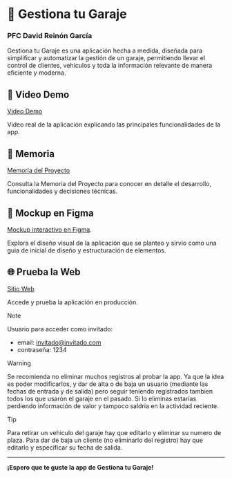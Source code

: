 # 🚗 Gestiona tu Garaje

### PFC David Reinón García

Gestiona tu Garaje es una aplicación hecha a medida, diseñada para simplificar y automatizar la gestión de un garaje, permitiendo llevar el control de clientes, vehículos y toda la información relevante de manera eficiente y moderna.

## 🎥 Video Demo

[Video Demo](https://floridauniversitaria-my.sharepoint.com/:v:/g/personal/darega_alumnatflorida_es/Ecpj1UcfnzZBusjcWwAoSLUBgs2wPcEncWR1sjl4zmj9ag?nav=eyJyZWZlcnJhbEluZm8iOnsicmVmZXJyYWxBcHAiOiJPbmVEcml2ZUZvckJ1c2luZXNzIiwicmVmZXJyYWxBcHBQbGF0Zm9ybSI6IldlYiIsInJlZmVycmFsTW9kZSI6InZpZXciLCJyZWZlcnJhbFZpZXciOiJNeUZpbGVzTGlua0NvcHkifX0&e=xLmJT9)

Video real de la aplicación explicando las principales funcionalidades de la app.

## 📄 Memoria

[Memoria del Proyecto](./Memoria/Memoria%20David%20Reinón%20-%20PFC%20Gestion%20Garaje%20App.pdf)

Consulta la Memoria del Proyecto para conocer en detalle el desarrollo, funcionalidades y decisiones técnicas.

## 🎨 Mockup en Figma

[Mockup interactivo en Figma](https://www.figma.com/design/KN0zCUW5FUQ9YSNDhAPuyB/WireFramer---Garage-Management?node-id=304-6052&p=f).

Explora el diseño visual de la aplicación que se planteo y sirvio como una guia de inicial de diseño y estructuración de elementos.

## 🌐 Prueba la Web

[Sitio Web](https://pfc-gestiona-tu-garaje.vercel.app/)

Accede y prueba la aplicación en producción.

> [!NOTE]
> Usuario para acceder como invitado:
>
> - email: <invitado@invitado.com>
> - contraseña: 1234
>

> [!WARNING]
> Se recomienda no eliminar muchos registros al probar la app. 
Ya que la idea es poder modificarlos, y dar de alta o de baja un usuario (mediante las fechas de entrada y de salida) pero seguir teniendo registrados tambien todos los que usarón el garaje en el pasado. Si lo eliminas estarías perdiendo información de valor y tampoco saldría en la actividad reciente.
>

> [!TIP]
> Para retirar un vehiculo del garaje hay que editarlo y eliminar su numero de plaza.
> Para dar de baja un cliente (no eliminarlo del registro) hay que editarlo y especificar su fecha de salida. 

---

**¡Espero que te guste la app de Gestiona tu Garaje!**
